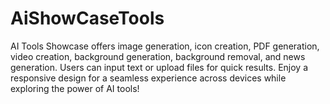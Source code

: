 # AiShowCaseTools
AI Tools Showcase offers image generation, icon creation, PDF generation, video creation, background generation, background removal, and news generation. Users can input text or upload files for quick results. Enjoy a responsive design for a seamless experience across devices while exploring the power of AI tools!
